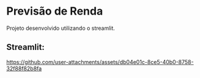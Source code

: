 # Previsão de Renda

Projeto desenvolvido utilizando o streamlit.

## Streamlit:

https://github.com/user-attachments/assets/db04e01c-8ce5-40b0-8758-32f88f82b8fa



